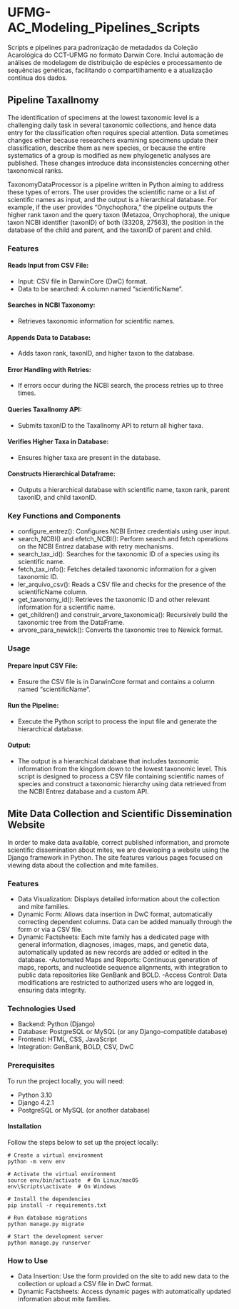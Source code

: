 # UFMG-AC_Modeling_Pipelines_Scripts
Scripts e pipelines para padronização de metadados da Coleção Acarológica do CCT-UFMG no formato Darwin Core. Inclui automação de análises de modelagem de distribuição de espécies e processamento de sequências genéticas, facilitando o compartilhamento e a atualização contínua dos dados.

## Pipeline Taxallnomy
The identification of specimens at the lowest taxonomic level is a challenging daily task in several taxonomic collections, and hence data entry for the classification often requires special attention. Data sometimes changes either because researchers examining specimens update their classification, describe them as new species, or because the entire systematics of a group is modified as new phylogenetic analyses are published. These changes introduce data inconsistencies concerning other taxonomical ranks.

TaxonomyDataProcessor is a pipeline written in Python aiming to address these types of errors. The user provides the scientific name or a list of scientific names as input, and the output is a hierarchical database. For example, if the user provides “Onychophora,” the pipeline outputs the higher rank taxon and the query taxon (Metazoa, Onychophora), the unique taxon NCBI identifier (taxonID) of both (33208, 27563), the position in the database of the child and parent, and the taxonID of parent and child.

### Features
#### Reads Input from CSV File:
- Input: CSV file in DarwinCore (DwC) format.
- Data to be searched: A column named “scientificName”.
#### Searches in NCBI Taxonomy:
- Retrieves taxonomic information for scientific names.
#### Appends Data to Database:
- Adds taxon rank, taxonID, and higher taxon to the database.
#### Error Handling with Retries:
- If errors occur during the NCBI search, the process retries up to three times.
#### Queries Taxallnomy API:
- Submits taxonID to the Taxallnomy API to return all higher taxa.
#### Verifies Higher Taxa in Database:
- Ensures higher taxa are present in the database.
#### Constructs Hierarchical Dataframe:
- Outputs a hierarchical database with scientific name, taxon rank, parent taxonID, and child taxonID.
### Key Functions and Components
- configure_entrez(): Configures NCBI Entrez credentials using user input.
- search_NCBI() and efetch_NCBI(): Perform search and fetch operations on the NCBI Entrez database with retry mechanisms.
- search_tax_id(): Searches for the taxonomic ID of a species using its scientific name.
- fetch_tax_info(): Fetches detailed taxonomic information for a given taxonomic ID.
- ler_arquivo_csv(): Reads a CSV file and checks for the presence of the scientificName column.
- get_taxonomy_id(): Retrieves the taxonomic ID and other relevant information for a scientific name.
- get_children() and construir_arvore_taxonomica(): Recursively build the taxonomic tree from the DataFrame.
- arvore_para_newick(): Converts the taxonomic tree to Newick format.
### Usage
#### Prepare Input CSV File:
- Ensure the CSV file is in DarwinCore format and contains a column named “scientificName”.
#### Run the Pipeline:
- Execute the Python script to process the input file and generate the hierarchical database.
#### Output:
- The output is a hierarchical database that includes taxonomic information from the kingdom down to the lowest taxonomic level. This script is designed to process a CSV file containing scientific names of species and construct a taxonomic hierarchy using data retrieved from the NCBI Entrez database and a custom API.


## Mite Data Collection and Scientific Dissemination Website
In order to make data available, correct published information, and promote scientific dissemination about mites, we are developing a website using the Django framework in Python. The site features various pages focused on viewing data about the collection and mite families.

### Features
- Data Visualization: Displays detailed information about the collection and mite families.
- Dynamic Form: Allows data insertion in DwC format, automatically correcting dependent columns. Data can be added manually through the form or via a CSV file.
- Dynamic Factsheets: Each mite family has a dedicated page with general information, diagnoses, images, maps, and genetic data, automatically updated as new records are added or edited in the database.
-Automated Maps and Reports: Continuous generation of maps, reports, and nucleotide sequence alignments, with integration to public data repositories like GenBank and BOLD.
-Access Control: Data modifications are restricted to authorized users who are logged in, ensuring data integrity.

### Technologies Used

- Backend: Python (Django)
- Database: PostgreSQL or MySQL (or any Django-compatible database)
- Frontend: HTML, CSS, JavaScript
- Integration: GenBank, BOLD, CSV, DwC

### Prerequisites
To run the project locally, you will need:

- Python 3.10
- Django 4.2.1
- PostgreSQL or MySQL (or another database)

#### Installation
Follow the steps below to set up the project locally:
```
# Create a virtual environment
python -m venv env

# Activate the virtual environment
source env/bin/activate  # On Linux/macOS
env\Scripts\activate  # On Windows

# Install the dependencies
pip install -r requirements.txt

# Run database migrations
python manage.py migrate

# Start the development server
python manage.py runserver
```

### How to Use
- Data Insertion: Use the form provided on the site to add new data to the collection or upload a CSV file in DwC format.
- Dynamic Factsheets: Access dynamic pages with automatically updated information about mite families.
